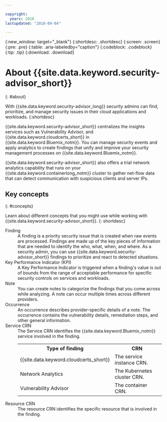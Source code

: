 ```yaml
---

copyright:
  years: 2018
lastupdated: "2018-09-04"

---
```


{:new_window: target="_blank"}
{:shortdesc: .shortdesc}
{:screen: .screen}
{:pre: .pre}
{:table: .aria-labeledby="caption"}
{:codeblock: .codeblock}
{:tip: .tip}
{:download: .download}

# About {{site.data.keyword.security-advisor_short}}
{: #about}

With {{site.data.keyword.security-advisor_long}} security admins can find, prioritize, and manage security issues in their cloud applications and workloads.
{:shortdesc}

{{site.data.keyword.security-advisor_short}} centralizes the insights services such as Vulnerability Advisor, and {{site.data.keyword.cloudcerts_short}} in {{site.data.keyword.Bluemix_notm}}. You can manage security events and apply analytics to create findings that unify and improve your security management processes on {{site.data.keyword.Bluemix_notm}}.

{{site.data.keyword.security-advisor_short}} also offers a trial network analytics capability that runs on your {{site.data.keyword.containerlong_notm}} cluster to gather net-flow data that can detect communication with suspicious clients and server IPs.

## Key concepts
{: #concepts}

Learn about different concepts that you might use while working with {{site.data.keyword.security-advisor_short}}.
{: shortdesc}

<dl>
  <dt>Finding</dt>
    <dd>A finding is a priority security issue that is created when raw events are processed. Findings are made up of the key pieces of information that are needed to identify the who, what, when, and where. As a security admin, you can use {{site.data.keyword.security-advisor_short}} findings to prioritize and react to detected situations.</dd>
  <dt>Key Performance Indicator (KPI)</dt>
    <dd>A Key Performance Indicator is triggered when a finding's value is out of bounds from the range of acceptable performance for specific security controls on services and workloads.</dd>
  <dt>Note</dt>
    <dd>You can create notes to categorize the findings that you come across while analyzing. A note can occur multiple times across different providers.</dd>
  <dt>Occurrence</dt>
    <dd>An occurrence describes provider-specific details of a note. The occurrence contains the vulnerability details, remediation steps, and other general information.</dd>
  <dt>Service CRN</dt>
    <dd>The Service CRN identifies the {{site.data.keyword.Bluemix_notm}} service involved in the finding.</br>
      <table>
        <tr>
          <th>Type of finding</th>
          <th>CRN</th>
        </tr>
        <tr>
          <td>{{site.data.keyword.cloudcerts_short}}</td>
          <td>The service instance CRN.</td>
        </tr>
        <tr>
          <td>Network Analytics</td>
          <td>The Kubernetes cluster CRN.</td>
        </tr>
        <tr>
          <td>Vulnerability Advisor</td>
          <td>The container CRN.</td>
        </tr>
      </table></dd>
    <dt>Resource CRN</dt>
      <dd>The resource CRN identifies the specific resource that is involved in the finding.</dd>
</dl>
